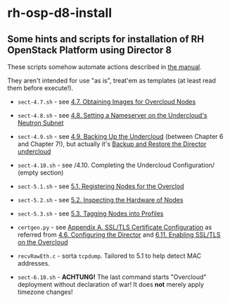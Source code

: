 # rh-osp-d8-install
## Some hints and scripts for installation of RH OpenStack Platform using Director 8

These scripts somehow automate actions described in [the manual](https://access.redhat.com/documentation/en/red-hat-openstack-platform/8/paged/director-installation-and-usage/).

They aren't intended for use "as is", treat'em as templates (at least read them before execute!).

* `sect-4.7.sh` - see [4.7. Obtaining Images for Overcloud Nodes](https://access.redhat.com/documentation/en/red-hat-openstack-platform/8/paged/director-installation-and-usage/47-obtaining-images-for-overcloud-nodes)
* `sect-4.8.sh` - see [4.8. Setting a Nameserver on the Undercloud's Neutron Subnet](https://access.redhat.com/documentation/en/red-hat-openstack-platform/8/paged/director-installation-and-usage/48-setting-a-nameserver-on-the-underclouds-neutron-subnet)
* `sect-4.9.sh` - see [4.9. Backing Up the Undercloud](https://access.redhat.com/documentation/en/red-hat-openstack-platform/8/paged/director-installation-and-usage/49-backing-up-the-undercloud) (between Chapter 6 and Chapter 7!), but actually it's [Backup and Restore the Director undercloud](https://access.redhat.com/documentation/en/red-hat-openstack-platform/8/back-up-and-restore-red-hat-openstack-platform/back-up-and-restore-red-hat-openstack-platform)
* `sect-4.10.sh` - see /4.10. Completing the Undercloud Configuration/ (empty section)
* `sect-5.1.sh` - see [⁠5.1. Registering Nodes for the Overclod](https://access.redhat.com/documentation/en/red-hat-openstack-platform/8/paged/director-installation-and-usage/chapter-5-configuring-basic-overcloud-requirements)
* `sect-5.2.sh` - see [5.2. Inspecting the Hardware of Nodes](https://access.redhat.com/documentation/en/red-hat-openstack-platform/8/paged/director-installation-and-usage/52-inspecting-the-hardware-of-nodes)
* `sect-5.3.sh` - see [5.3. Tagging Nodes into Profiles](https://access.redhat.com/documentation/en/red-hat-openstack-platform/8/paged/director-installation-and-usage/53-tagging-nodes-into-profiles)

* `certgen.py` - see [Appendix A. SSL/TLS Certificate Configuration](https://access.redhat.com/documentation/en/red-hat-openstack-platform/8/paged/director-installation-and-usage/appendix-a-ssl-tls-certificate-configuration) as referred from [4.6. Configuring the Director](https://access.redhat.com/documentation/en/red-hat-openstack-platform/8/paged/director-installation-and-usage/46-configuring-the-director) and [6.11. Enabling SSL/TLS on the Overcloud](https://access.redhat.com/documentation/en/red-hat-openstack-platform/8/paged/director-installation-and-usage/611-enabling-ssl-tls-on-the-overcloud)
* `recvRawEth.c` - sorta `tcpdump`. Tailored to 5.1 to help detect MAC addresses.
* `sect-6.10.sh` - **ACHTUNG!** The last command starts "Overcloud" deployment without declaration of war! It does **not** merely apply timezone changes!

